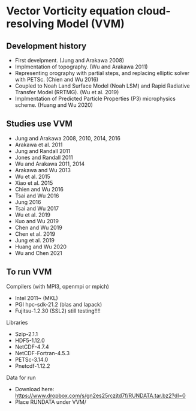 Vector Vorticity equation cloud-resolving Model (VVM)
=====================================================

Development history
-------------------
   * First develpment. (Jung and Arakawa 2008) 
   * Implmentation of topography. (Wu and Arakawa 2011)
   * Representing orography with partial steps, and replacing elliptic solver with PETSc. (Chien and Wu 2016)
   * Coupled to Noah Land Surface Model (Noah LSM) and Rapid Radiative Transfer Model (RRTMG). (Wu et al. 2019)
   * Implmentation of Predicted Particle Properties (P3) microphysics scheme. (Huang and Wu 2020)


Studies use VVM
---------------
   * Jung and Arakawa 2008, 2010, 2014, 2016
   * Arakawa et al. 2011
   * Jung and Randall 2011
   * Jones and Randall 2011
   * Wu and Arakawa 2011, 2014
   * Arakawa and Wu 2013
   * Wu et al. 2015
   * Xiao et al. 2015 
   * Chien and Wu 2016
   * Tsai and Wu 2016
   * Jung 2016
   * Tsai and Wu 2017
   * Wu et al. 2019
   * Kuo and Wu 2019
   * Chen and Wu 2019
   * Chen et al. 2019
   * Jung et al. 2019
   * Huang and Wu 2020
   * Wu and Chen 2021
     

To run VVM 
----------
  Compilers (with MPI3, openmpi or mpich)
   * Intel 2011~ (MKL)
   * PGI hpc-sdk-21.2 (blas and lapack)
   * Fujitsu-1.2.30 (SSL2)  still testing!!!!

  Libraries
   * Szip-2.1.1
   * HDF5-1.12.0
   * NetCDF-4.7.4
   * NetCDF-Fortran-4.5.3
   * PETSc-3.14.0
   * Pnetcdf-1.12.2
 
  Data for run 
   * Download here: https://www.dropbox.com/s/gn2es25rczjtd7f/RUNDATA.tar.bz2?dl=0
   * Place RUNDATA under VVM/
